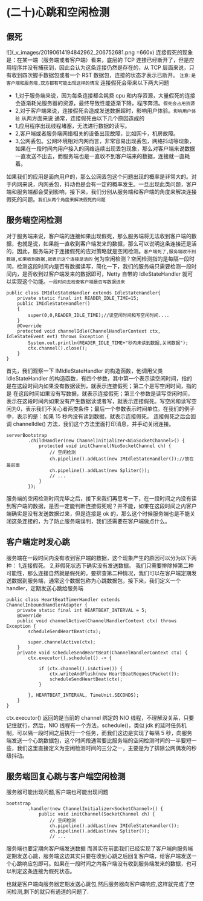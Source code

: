 # (二十)心跳和空闲检测
## 假死
![](_v_images/20190614194842962_206752681.png =660x)
连接假死的现象是：在某一端（服务端或者客户端）看来，底层的 TCP 连接已经断开了，但是应用程序并没有捕获到，因此会认为这条连接仍然是存在的，从 TCP 层面来说，只有收到四次握手数据包或者一个 RST 数据包，连接的状态才表示已断开。
`注意:是客户端和服务端,双方都有可能出现这样的情况`
连接假死会带来以下两大问题
- 1,对于服务端来说，因为每条连接都会耗费 cpu 和内存资源，大量假死的连接会逐渐耗光服务器的资源，最终导致性能逐渐下降，程序奔溃。`假死会占用资源`
- 2,对于客户端来说，连接假死会造成发送数据超时，影响用户体验。`影响用户体验`
从两方面来说
通常，连接假死由以下几个原因造成的
- 1,应用程序出现线程堵塞，无法进行数据的读写。
- 2,客户端或者服务端网络相关的设备出现故障，比如网卡，机房故障。
- 3,公网丢包。公网环境相对内网而言，非常容易出现丢包，网络抖动等现象，如果在一段时间内用户接入的网络连续出现丢包现象，那么对客户端来说数据一直发送不出去，而服务端也是一直收不到客户端来的数据，连接就一直耗着。

如果我们的应用是面向用户的，那么公网丢包这个问题出现的概率是非常大的。对于内网来说，内网丢包，抖动也是会有一定的概率发生。一旦出现此类问题，客户端和服务端都会受到影响，接下来，我们分别从服务端和客户端的角度来解决连接假死的问题。`我们从两个角度来解决假死的问题`
## 服务端空闲检测
对于服务端来说，客户端的连接如果出现假死，那么服务端将无法收到客户端的数据，也就是说，如果能一直收到客户端发来的数据，那么可以说明这条连接还是活的，因此，服务端对于连接假死的应对策略就是空闲检测。`客户端死了,服务端收不到数据,如果收到数据,就表示这个连接是活的`
何为空闲检测？空闲检测指的是每隔一段时间，检测这段时间内是否有数据读写，简化一下，我们的服务端只需要检测一段时间内，是否收到过客户端发来的数据即可，Netty 自带的 IdleStateHandler 就可以实现这个功能。`一段时间去检查客户端是否写数据进来`
```
public class IMIdleStateHandler extends IdleStateHandler{
    private static final int READER_IDLE_TIME=15;
    public IMIdleStateHandler()
    {
        super(0,0,READER_IDLE_TIME);//读空闲时间和写空闲时间....
    }
    @Override
    protected void channelIdle(ChannelHandlerContext ctx, IdleStateEvent evt) throws Exception {
        System.out.println(READER_IDLE_TIME+"秒内未读到数据,关闭数据");
        ctx.channel().close();
    }
}
```
首先，我们观察一下 IMIdleStateHandler 的构造函数，他调用父类 IdleStateHandler 的构造函数，有四个参数，其中第一个表示读空闲时间，指的是在这段时间内如果没有数据读到，就表示连接假死；第二个是写空闲时间，指的是 在这段时间如果没有写数据，就表示连接假死；第三个参数是读写空闲时间，表示在这段时间内如果没有产生数据读或者写，就表示连接假死。写空闲和读写空闲为0，表示我们不关心者两类条件；最后一个参数表示时间单位。在我们的例子中，表示的是：如果 15 秒内没有读到数据，就表示连接假死。
连接假死之后会回调 channelIdle() 方法，我们这个方法里面打印消息，并手动关闭连接。
```
serverBootstrap
        .childHandler(new ChannelInitializer<NioSocketChannel>() {
            protected void initChannel(NioSocketChannel ch) {
                // 空闲检测
                ch.pipeline().addLast(new IMIdleStateHandler());//放在最前面
                ch.pipeline().addLast(new Spliter());
                // ...
            }
        });
```
服务端的空闲检测时间完毕之后，接下来我们再思考一下，在一段时间之内没有读到客户端的数据，是否一定能判断连接假死呢？并不能，如果在这段时间之内客户端确实是没有发送数据过来，但是连接是 ok 的，那么这个时候服务端也是不能关闭这条连接的，为了防止服务端误判，我们还需要在客户端做点什么。
## 客户端定时发心跳
服务端在一段时间内没有收到客户端的数据，这个现象产生的原因可以分为以下两种：
1,连接假死。
2,非假死状态下确实没有发送数据。
我们只需要排除掉第二种可能性，那么连接自然就是假死的。要排查第二种情况，我们可以在客户端定期发送数据到服务端，通常这个数据包称为心跳数据包，接下来，我们定义一个 handler，定期发送心跳给服务端
```
public class HeartBeatTimerHandler extends ChannelInboundHandlerAdapter {
    private static final int HEARTBEAT_INTERVAL = 5;
    @Override
    public void channelActive(ChannelHandlerContext ctx) throws Exception {
        scheduleSendHeartBeat(ctx);

        super.channelActive(ctx);
    }
    private void scheduleSendHeartBeat(ChannelHandlerContext ctx) {
        ctx.executor().schedule(() -> {

            if (ctx.channel().isActive()) {
                ctx.writeAndFlush(new HeartBeatRequestPacket());
                scheduleSendHeartBeat(ctx);
            }

        }, HEARTBEAT_INTERVAL, TimeUnit.SECONDS);
    }
}
```
ctx.executor() 返回的是当前的 channel 绑定的 NIO 线程，不理解没关系，只要记住就行，然后，NIO 线程有一个方法，schedule()，类似 jdk 的延时任务机制，可以隔一段时间之后执行一个任务，而我们这边是实现了每隔 5 秒，向服务端发送一个心跳数据包，这个时间段通常要比服务端的空闲检测时间的一半要短一些，我们这里直接定义为空闲检测时间的三分之一，主要是为了排除公网偶发的秒级抖动。
## 服务端回复心跳与客户端空闲检测
服务器可能出现问题,客户端也可能出现问题
```
bootstrap
        .handler(new ChannelInitializer<SocketChannel>() {
            public void initChannel(SocketChannel ch) {
                // 空闲检测
                ch.pipeline().addLast(new IMIdleStateHandler());
                ch.pipeline().addLast(new Spliter());
                // ...
```
服务端也要定期向客户端发送数据
而其实在前面我们已经实现了客户端向服务端定期发送心跳，服务端这边其实只要在收到心跳之后回复客户端，给客户端发送一个心跳响应包即可。如果在一段时间之内客户端没有收到服务端发来的数据，也可以判定这条连接为假死状态。

也就是客户端向服务器定期发送心跳包,然后服务器向客户端响应,这样就完成了空闲检测,剩下的就只有通道的问题了.
